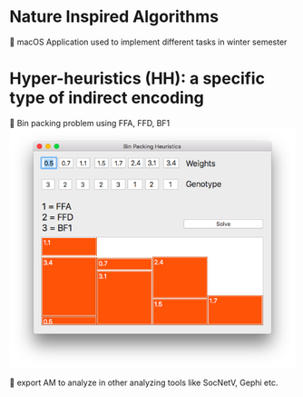 # Nature Inspired Algorithms
  macOS Application used to implement different tasks in winter semester
 
 # Hyper-heuristics (HH): a specific type of indirect encoding
  Bin packing problem using FFA, FFD, BF1
 ![Alt text](binpacking.png?raw=true "Title")


  export AM to analyze in other analyzing tools like SocNetV, Gephi etc.
